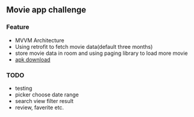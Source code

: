 ## Movie app challenge

### Feature
- MVVM Architecture
- Using retrofit to fetch movie data(default three months) 
- store movie data in room and using paging library to load more movie
- [apk download](https://drive.google.com/open?id=1OlUrBGHi1PjUyov1xUQFOv-OqzOEd2kn)

### TODO
- testing
- picker choose date range
- search view filter result
- review, faverite etc.
